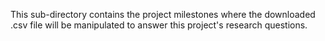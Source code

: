 This sub-directory contains the project milestones where the downloaded .csv file will be manipulated to answer this project's research questions.